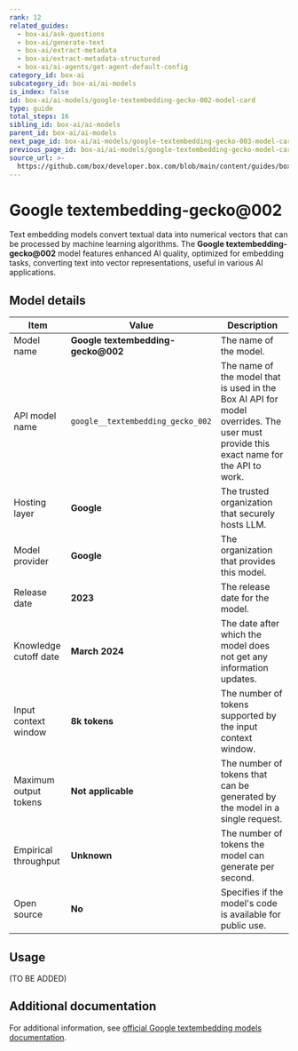 ```yaml
---
rank: 12
related_guides:
  - box-ai/ask-questions
  - box-ai/generate-text
  - box-ai/extract-metadata
  - box-ai/extract-metadata-structured
  - box-ai/ai-agents/get-agent-default-config
category_id: box-ai
subcategory_id: box-ai/ai-models
is_index: false
id: box-ai/ai-models/google-textembedding-gecko-002-model-card
type: guide
total_steps: 16
sibling_id: box-ai/ai-models
parent_id: box-ai/ai-models
next_page_id: box-ai/ai-models/google-textembedding-gecko-003-model-card
previous_page_id: box-ai/ai-models/google-textembedding-gecko-model-card
source_url: >-
  https://github.com/box/developer.box.com/blob/main/content/guides/box-ai/ai-models/google-textembedding-gecko-002-model-card.md
---
```

# Google textembedding-gecko@002

Text embedding models convert textual data into numerical vectors that can be processed by machine learning algorithms. The **Google textembedding-gecko@002** model features enhanced AI quality, optimized for embedding tasks, converting text into vector representations, useful in various AI applications.

## Model details

| Item  | Value | Description |
|-----------|----------|----------|
|Model name|**Google textembedding-gecko@002**| The name of the model. |
|API model name|`google__textembedding_gecko_002`| The name of the model that is used in the Box AI API for model overrides. The user must provide this exact name for the API to work. |
|Hosting layer|  **Google** | The trusted organization that securely hosts LLM. |
|Model provider|**Google**| The organization that provides this model. |
|Release date| **2023** | The release date for the model.|
|Knowledge cutoff date| **March 2024**| The date after which the model does not get any information updates. |
|Input context window | **8k tokens**| The number of tokens supported by the input context window.|
|Maximum output tokens | **Not applicable**  |The number of tokens that can be generated by the model in a single request.|
|Empirical throughput| **Unknown**| The number of tokens the model can generate per second.|
|Open source | **No** | Specifies if the model's code is available for public use.|

## Usage

(TO BE ADDED)

## Additional documentation

For additional information, see [official Google textembedding models documentation][vertex-ai-model].

[vertex-ai-model]: https://cloud.google.com/vertex-ai/generative-ai/docs/learn/models#models